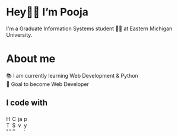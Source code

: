 # Hey👋🏻 I’m Pooja <br>
I'm a Graduate Information Systems student 👩‍🎓 at Eastern Michigan University.


# About me <br>

📚 I am currently learning Web Development & Python <br>
🎯 Goal to become Web Developer <br>


<h2 align="left">I code with</h2>

###

<div align="left">
        
 <img src="https://cdn.jsdelivr.net/gh/devicons/devicon@latest/icons/html5/html5-original-wordmark.svg"  height="40" width="12" alt="HTML logo" />
 <img src="https://cdn.jsdelivr.net/gh/devicons/devicon@latest/icons/css3/css3-original.svg" height="40" width="12" alt="CSS logo" />
 <img src="https://cdn.jsdelivr.net/gh/devicons/devicon/icons/javascript/javascript-original.svg" height="40" width="12" alt="javascript logo"  />
 <img src="https://cdn.jsdelivr.net/gh/devicons/devicon/icons/python/python-original.svg" height="40" width="12" alt="python logo"  />

</div>

###
